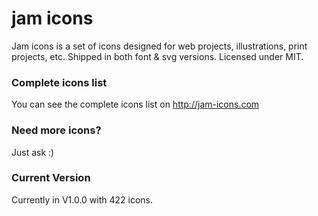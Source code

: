 # jam icons
Jam icons is a set of icons designed for web projects, illustrations, print projects, etc. Shipped in both font &amp; svg versions. Licensed under MIT.

### Complete icons list
You can see the complete icons list on http://jam-icons.com 

### Need more icons?
Just ask :) 

### Current Version
Currently in V1.0.0 with 422 icons.
